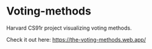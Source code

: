 # Voting-methods
Harvard CS91r project visualizing voting methods. 

Check it out here: https://the-voting-methods.web.app/
